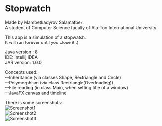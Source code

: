 # Stopwatch
Made by Mambetkadyrov Salamatbek.<br>
A student of Computer Science faculty of Ala-Too International University.

This app is a simulation of a stopwatch. <br>
It will run forever until you close it :)<br>

Java version : 8 <br>
IDE: Intellij IDEA <br>
JAR version: 1.0.0<br>

Concepts used: <br>
  --Inheritance  (via classes Shape, Rectriangle and Circle)<br>
  --Polymorphism (via class Rectriangle(Overloading))<br>
  --File reading (in class Main, when setting title of a window)<br>
  --JavaFX canvas and timeline<br>

There is some screenshots:<br>
![Screenshot1](https://github.com/Sakubek1337/stopwatch/blob/main/screenshots/screenshot1.PNG)<br>
![Screenshot2](https://github.com/Sakubek1337/stopwatch/blob/main/screenshots/screenshot2.PNG)<br>
![Screenshot3](https://github.com/Sakubek1337/stopwatch/blob/main/screenshots/screenshot3.PNG)

